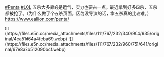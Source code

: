 <p><a href="https://e5n.cc/tags/Penta" class="mention hashtag" rel="tag">#<span>Penta</span></a> <a href="https://e5n.cc/tags/LOL" class="mention hashtag" rel="tag">#<span>LOL</span></a> 五杀大多靠的是运气，实力也要占一点。最近拿到好多四杀，五杀都被抢了。（为什么做了个五杀页面，因为没导演的话，拿五杀真的比较难。）<br /><a href="https://www.eallion.com/penta/" target="_blank" rel="nofollow noopener" translate="no"><span class="invisible">https://www.</span><span class="">eallion.com/penta/</span><span class="invisible"></span></a></p>
![](https://files.e5n.cc/media_attachments/files/111/767/232/340/904/935/original/4ca51d64a4feba69.webp)
![](https://files.e5n.cc/media_attachments/files/111/767/232/960/751/641/original/67e8a8b512090bcf.webp)